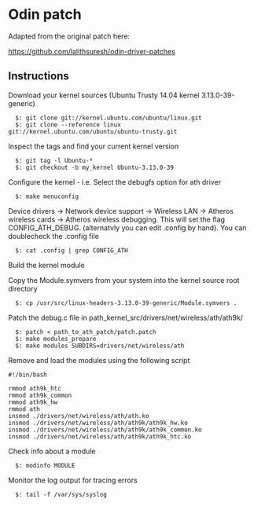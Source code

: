 Odin patch
==========

Adapted from the original patch here:

https://github.com/lalithsuresh/odin-driver-patches

Instructions
------------

Download your kernel sources (Ubuntu Trusty 14.04 kernel 3.13.0-39-generic)

```
  $: git clone git://kernel.ubuntu.com/ubuntu/linux.git
  $: git clone --reference linux git://kernel.ubuntu.com/ubuntu/ubuntu-trusty.git
```

Inspect the tags and find your current kernel version

```
  $: git tag -l Ubuntu-*
  $: git checkout -b my_kernel Ubuntu-3.13.0-39
```

Configure the kernel - i.e. Select the debugfs option for ath driver

```
  $: make menuconfig
```

Device drivers -> Network device support -> Wireless LAN -> Atheros wireless cards -> Atheros wireless debugging.
This will set the flag CONFIG_ATH_DEBUG. (alternatvly you can edit .config by hand). You can doublecheck the .config file

```
  $: cat .config | grep CONFIG_ATH
```

Build the kernel module

Copy the Module.symvers from your system into the kernel source root directory

```
  $: cp /usr/src/linux-headers-3.13.0-39-generic/Module.symvers .
```

Patch the debug.c file in path_kernel_src/drivers/net/wireless/ath/ath9k/

```
  $: patch < path_to_ath_patch/patch.patch
  $: make modules_prepare
  $: make modules SUBDIRS=drivers/net/wireless/ath
```

Remove and load the modules using the following script

```
#!/bin/bash

rmmod ath9k_htc
rmmod ath9k_common
rmmod ath9k_hw
rmmod ath
insmod ./drivers/net/wireless/ath/ath.ko 
insmod ./drivers/net/wireless/ath/ath9k/ath9k_hw.ko
insmod ./drivers/net/wireless/ath/ath9k/ath9k_common.ko
insmod ./drivers/net/wireless/ath/ath9k/ath9k_htc.ko
```

Check info about a module

```
  $: modinfo MODULE
```

Monitor the log output for tracing errors

```
  $: tail -f /var/sys/syslog
```
